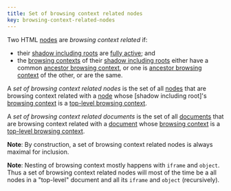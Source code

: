 ```yaml
---
title: Set of browsing context related nodes
key: browsing-context-related-nodes
---
```


Two HTML [nodes](https://dom.spec.whatwg.org/#concept-node) are _browsing context related_ if:

- their [shadow including roots](https://dom.spec.whatwg.org/#concept-shadow-including-root) are [fully active](https://html.spec.whatwg.org/#fully-active); and
- the [browsing contexts](https://html.spec.whatwg.org/#browsing-context) of their [shadow including roots](https://dom.spec.whatwg.org/#concept-shadow-including-root) either have a common [ancestor browsing context](https://html.spec.whatwg.org/#ancestor-browsing-context), or one is [ancestor browsing context](https://html.spec.whatwg.org/#ancestor-browsing-context) of the other, or are the same.

A _set of browsing context related nodes_ is the set of all [nodes](https://dom.spec.whatwg.org/#concept-node) that are browsing context related with a [node](https://dom.spec.whatwg.org/#concept-node) whose [shadow including root]'s [browsing context](https://html.spec.whatwg.org/#browsing-context) is a [top-level browsing context](https://html.spec.whatwg.org/#top-level-browsing-context).

A _set of browsing context related documents_ is the set of all [documents](https://dom.spec.whatwg.org/#concept-document) that are browsing context related with a [document](https://dom.spec.whatwg.org/#concept-document) whose [browsing context](https://html.spec.whatwg.org/#browsing-context) is a [top-level browsing context](https://html.spec.whatwg.org/#top-level-browsing-context).

**Note**: By construction, a set of browsing context related nodes is always maximal for inclusion.

**Note**: Nesting of browsing context mostly happens with `iframe` and `object`. Thus a set of browsing context related nodes will most of the time be a all nodes in a "top-level" document and all its `iframe` and `object` (recursively).

